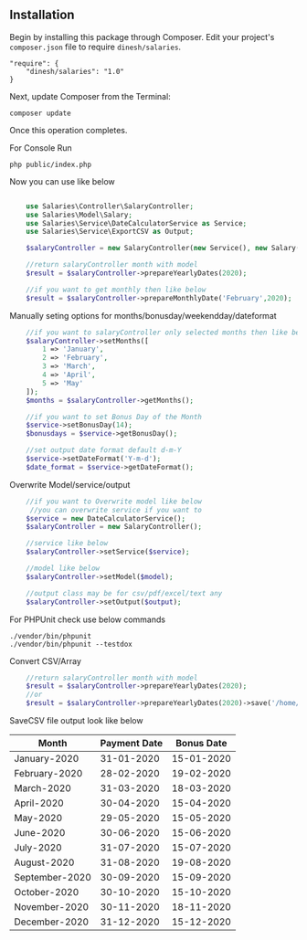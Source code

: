 
## Installation

Begin by installing this package through Composer.
Edit your project's `composer.json` file to require `dinesh/salaries`.

    "require": {
		"dinesh/salaries": "1.0"
	}

Next, update Composer from the Terminal:

    composer update

Once this operation completes.

For Console Run

    php public/index.php

Now you can use like below
```php

    use Salaries\Controller\SalaryController;
    use Salaries\Model\Salary;
    use Salaries\Service\DateCalculatorService as Service;
    use Salaries\Service\ExportCSV as Output;

    $salaryController = new SalaryController(new Service(), new Salary(), new Output());

    //return salaryController month with model
    $result = $salaryController->prepareYearlyDates(2020);

    //if you want to get monthly then like below
    $result = $salaryController->prepareMonthlyDate('February',2020);

```
Manually seting options for months/bonusday/weekendday/dateformat

```php
    //if you want to salaryController only selected months then like below
    $salaryController->setMonths([
        1 => 'January',
        2 => 'February',
        3 => 'March',
        4 => 'April',
        5 => 'May'
    ]);
    $months = $salaryController->getMonths();

    //if you want to set Bonus Day of the Month
    $service->setBonusDay(14);
    $bonusdays = $service->getBonusDay();

    //set output date format default d-m-Y
    $service->setDateFormat('Y-m-d');
    $date_format = $service->getDateFormat();

```

Overwrite Model/service/output

```php
    //if you want to Overwrite model like below
     //you can overwrite service if you want to
    $service = new DateCalculatorService();
    $salaryController = new SalaryController();

    //service like below
    $salaryController->setService($service);

    //model like below
    $salaryController->setModel($model);

    //output class may be for csv/pdf/excel/text any
    $salaryController->setOutput($output);

```

For PHPUnit check use below commands

    ./vendor/bin/phpunit
    ./vendor/bin/phpunit --testdox


Convert CSV/Array

```php
    //return salaryController month with model
    $result = $salaryController->prepareYearlyDates(2020);
    //or
    $result = $salaryController->prepareYearlyDates(2020)->save('/home/dns/code/open/salaries/yearly.csv');

```

 SaveCSV file output look like below

|Month|Payment Date|Bonus Date|
|-----|-----|-----|
|January-2020|31-01-2020|15-01-2020|
|February-2020|28-02-2020|19-02-2020|
|March-2020|31-03-2020|18-03-2020|
|April-2020|30-04-2020|15-04-2020|
|May-2020|29-05-2020|15-05-2020|
|June-2020|30-06-2020|15-06-2020|
|July-2020|31-07-2020|15-07-2020|
|August-2020|31-08-2020|19-08-2020|
|September-2020|30-09-2020|15-09-2020|
|October-2020|30-10-2020|15-10-2020|
|November-2020|30-11-2020|18-11-2020|
|December-2020|31-12-2020|15-12-2020|
